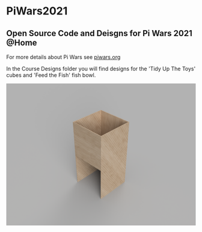 # PiWars2021

Open Source Code and Deisgns for Pi Wars 2021 @Home
---------------------------------------------------

For more details about Pi Wars see [piwars.org](https://piwars.org "Piwars")

In the Course Designs folder you will find designs for the 'Tidy Up The Toys' cubes and 'Feed the Fish' fish bowl.

![Fish Bowel Render](https://github.com/OpenPiRobotics/PiWars2021/blob/master/Course%20Designs/fish_bowl-render.PNG)




 
